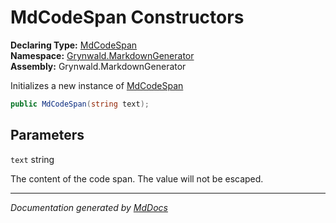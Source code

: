 ﻿<!--  
  <auto-generated>   
    The contents of this file were generated by a tool.  
    Changes to this file may be list if the file is regenerated  
  </auto-generated>   
-->

# MdCodeSpan Constructors

**Declaring Type:** [MdCodeSpan](../index.md)  
**Namespace:** [Grynwald.MarkdownGenerator](../../index.md)  
**Assembly:** Grynwald.MarkdownGenerator

Initializes a new instance of [MdCodeSpan](../index.md)

```csharp
public MdCodeSpan(string text);
```

## Parameters

`text`  string

The content of the code span. The value will not be escaped.

___

*Documentation generated by [MdDocs](https://github.com/ap0llo/mddocs)*
